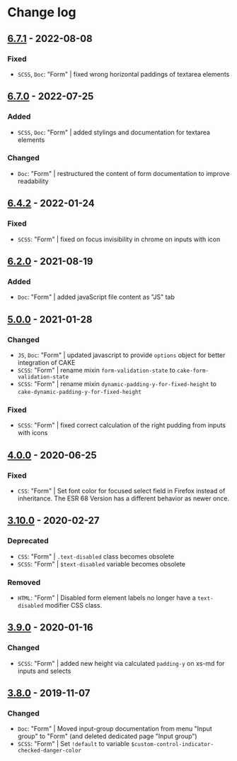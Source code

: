 # Change log

## [6.7.1](https://github.com/cake-hub/lidl-web-bootstrap_theme/tree/v6.7.1) - 2022-08-08

### Fixed

* `SCSS`, `Doc`: "Form" | fixed wrong horizontal paddings of textarea elements


## [6.7.0](https://github.com/cake-hub/lidl-web-bootstrap_theme/tree/v6.7.0) - 2022-07-25

### Added

* `SCSS`, `Doc`: "Form" | added stylings and documentation for textarea elements

### Changed

* `Doc`: "Form" | restructured the content of form documentation to improve readability


## [6.4.2](https://github.com/cake-hub/lidl-web-bootstrap_theme/tree/v6.4.2) - 2022-01-24

### Fixed

* `SCSS`: "Form" | fixed on focus invisibility in chrome on inputs with icon


## [6.2.0](https://github.com/cake-hub/lidl-web-bootstrap_theme/tree/v6.2.0) - 2021-08-19

### Added

* `Doc`: "Form" | added javaScript file content as "JS" tab


## [5.0.0](https://github.com/cake-hub/lidl-web-bootstrap_theme/tree/v5.0.0) - 2021-01-28

### Changed

* `JS`, `Doc`: "Form" | updated javascript to provide `options` object for better integration of CAKE
* `SCSS`: "Form" | rename mixin `form-validation-state` to `cake-form-validation-state`
* `SCSS`: "Form" | rename mixin `dynamic-padding-y-for-fixed-height` to `cake-dynamic-padding-y-for-fixed-height`

### Fixed

* `SCSS`: "Form" | fixed correct calculation of the right pudding from inputs with icons


## [4.0.0](https://github.com/cake-hub/web-css_framework/tree/v4.0.0) - 2020-06-25

### Fixed

* `CSS`: "Form" | Set font color for focused select field in Firefox instead of inheritance. The ESR 68 Version has a different behavior as newer once.


## [3.10.0](https://www.secrz.de/bitbucket/projects/CAKE/repos/phoenix/browse?at=refs%2Ftags%2Fv3.10.0) - 2020-02-27

### Deprecated

* `CSS`: "Form" | `.text-disabled` class becomes obsolete
* `SCSS`: "Form" | `$text-disabled` variable becomes obsolete

### Removed

* `HTML`: "Form" | Disabled form element labels no longer have a `text-disabled` modifier CSS class.


## [3.9.0](https://www.secrz.de/bitbucket/projects/CAKE/repos/phoenix/browse?at=refs%2Ftags%2Fv3.9.0) - 2020-01-16

### Changed

* `SCSS`: "Form" | added new height via calculated `padding-y` on xs-md for inputs and selects


## [3.8.0](https://www.secrz.de/bitbucket/projects/CAKE/repos/phoenix/browse?at=refs%2Ftags%2Fv3.8.0) - 2019-11-07

### Changed

* `Doc`: "Form" | Moved input-group documentation from menu "Input group" to "Form" (and deleted dedicated page "Input group")
* `SCSS`: "Form" | Set `!default` to variable `$custom-control-indicator-checked-danger-color`

